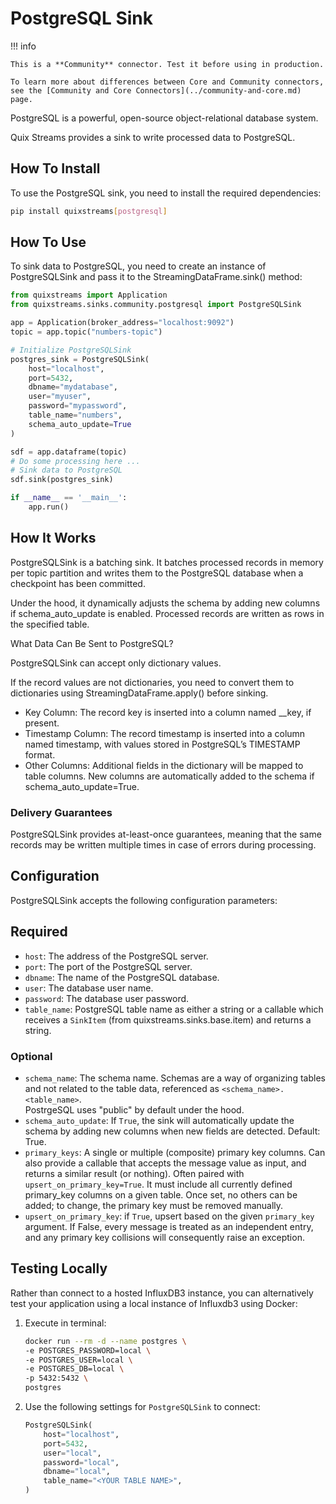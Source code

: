 # PostgreSQL Sink

!!! info

    This is a **Community** connector. Test it before using in production.

    To learn more about differences between Core and Community connectors, see the [Community and Core Connectors](../community-and-core.md) page.

PostgreSQL is a powerful, open-source object-relational database system.

Quix Streams provides a sink to write processed data to PostgreSQL.

## How To Install

To use the PostgreSQL sink, you need to install the required dependencies:

```bash
pip install quixstreams[postgresql]
```

## How To Use

To sink data to PostgreSQL, you need to create an instance of PostgreSQLSink and pass it to the StreamingDataFrame.sink() method:

```python
from quixstreams import Application
from quixstreams.sinks.community.postgresql import PostgreSQLSink

app = Application(broker_address="localhost:9092")
topic = app.topic("numbers-topic")

# Initialize PostgreSQLSink
postgres_sink = PostgreSQLSink(
    host="localhost",
    port=5432,
    dbname="mydatabase",
    user="myuser",
    password="mypassword",
    table_name="numbers",
    schema_auto_update=True
)

sdf = app.dataframe(topic)
# Do some processing here ...
# Sink data to PostgreSQL
sdf.sink(postgres_sink)

if __name__ == '__main__':
    app.run()
```

## How It Works

PostgreSQLSink is a batching sink.
It batches processed records in memory per topic partition and writes them to the PostgreSQL database when a checkpoint has been committed.

Under the hood, it dynamically adjusts the schema by adding new columns if schema_auto_update is enabled. Processed records are written as rows in the specified table.

What Data Can Be Sent to PostgreSQL?

PostgreSQLSink can accept only dictionary values.

If the record values are not dictionaries, you need to convert them to dictionaries using StreamingDataFrame.apply() before sinking.

- Key Column: The record key is inserted into a column named __key, if present.
- Timestamp Column: The record timestamp is inserted into a column named timestamp, with values stored in PostgreSQL’s TIMESTAMP format.
- Other Columns: Additional fields in the dictionary will be mapped to table columns. New columns are automatically added to the schema if schema_auto_update=True.

### Delivery Guarantees

PostgreSQLSink provides at-least-once guarantees, meaning that the same records may be written multiple times in case of errors during processing.


## Configuration

PostgreSQLSink accepts the following configuration parameters:

## Required

- `host`: The address of the PostgreSQL server.
- `port`: The port of the PostgreSQL server.
- `dbname`: The name of the PostgreSQL database.
- `user`: The database user name.
- `password`: The database user password.
- `table_name`: PostgreSQL table name as either a string or a callable which receives 
  a `SinkItem` (from quixstreams.sinks.base.item) and returns a string.


### Optional

- `schema_name`: The schema name. Schemas are a way of organizing tables and 
  not related to the table data, referenced as `<schema_name>.<table_name>`.  
  PostrgeSQL uses "public" by default under the hood.
- `schema_auto_update`: If `True`, the sink will automatically update the schema by adding new columns when new fields are detected. Default: True.
- `primary_keys`: A single or multiple (composite) primary key columns.
  Can also provide a callable that accepts the message value as input, and returns a similar result (or nothing).
  Often paired with `upsert_on_primary_key=True`.
  It must include all currently defined primary_key columns on a given table.
  Once set, no others can be added; to change, the primary key must be removed manually.
- `upsert_on_primary_key`: if `True`, upsert based on the given `primary_key` argument.
  If False, every message is treated as an independent entry, and any primary key collisions will consequently raise an exception.


## Testing Locally

Rather than connect to a hosted InfluxDB3 instance, you can alternatively test your 
application using a local instance of Influxdb3 using Docker:

1. Execute in terminal:

    ```bash
    docker run --rm -d --name postgres \
    -e POSTGRES_PASSWORD=local \
    -e POSTGRES_USER=local \
    -e POSTGRES_DB=local \
    -p 5432:5432 \
    postgres
    ```

2. Use the following settings for `PostgreSQLSink` to connect:

    ```python
    PostgreSQLSink(
        host="localhost",
        port=5432,
        user="local",
        password="local",
        dbname="local",
        table_name="<YOUR TABLE NAME>",
    )
    ```
